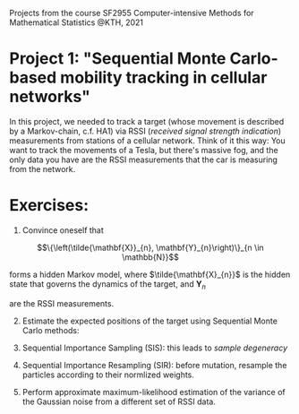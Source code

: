 Projects from the course SF2955 Computer-intensive Methods for Mathematical Statistics @KTH, 2021

# Project 1: "Sequential Monte Carlo-based mobility tracking in cellular networks"

In this project, we needed to track a target (whose movement is described by a Markov-chain, c.f. HA1) via RSSI (*received signal
strength indication*) measurements from stations of a cellular network. Think of it this way: You want to track the movements of a Tesla, but there's massive fog, and the only data you have are the RSSI measurements that the car is measuring from the network.

# Exercises:

1. Convince oneself that

$$\{\left(\tilde{\mathbf{X}}_{n}, \mathbf{Y}_{n}\right)\}_{n \in \mathbb{N}}$$

forms a hidden Markov model, where $\tilde{\mathbf{X}_{n}}$ is the hidden state that governs the dynamics of the target, and $\mathbf{Y}_{n}$

are the RSSI measurements.

2. Estimate the expected positions of the target using Sequential Monte Carlo methods:
  1. Sequential Importance Sampling (SIS): this leads to *sample degeneracy*
  2. Sequential Importance Resampling (SIR): before mutation, resample the particles according to their normlized weights.

3. Perform approximate maximum-likelihood estimation of the variance of the Gaussian noise from a different set of RSSI data.

